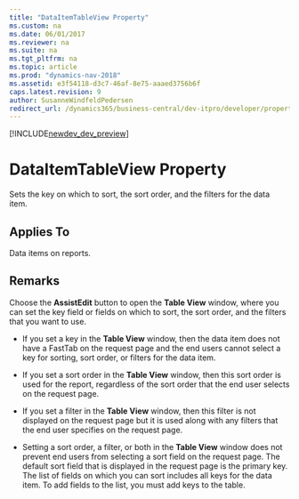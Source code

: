```yaml
---
title: "DataItemTableView Property"
ms.custom: na
ms.date: 06/01/2017
ms.reviewer: na
ms.suite: na
ms.tgt_pltfrm: na
ms.topic: article
ms.prod: "dynamics-nav-2018"
ms.assetid: e3f54118-d3c7-46af-8e75-aaaed3756b6f
caps.latest.revision: 9
author: SusanneWindfeldPedersen
redirect_url: /dynamics365/business-central/dev-itpro/developer/properties/devenv-properties
---
```


[!INCLUDE[newdev_dev_preview](../includes/newdev_dev_preview.md)]

# DataItemTableView Property
Sets the key on which to sort, the sort order, and the filters for the data item.  
  
## Applies To  
 Data items on reports.  
  
## Remarks  
 Choose the **AssistEdit** button to open the **Table View** window, where you can set the key field or fields on which to sort, the sort order, and the filters that you want to use.  
  
-   If you set a key in the **Table View** window, then the data item does not have a FastTab on the request page and the end users cannot select a key for sorting, sort order, or filters for the data item.  
  
-   If you set a sort order in the **Table View** window, then this sort order is used for the report, regardless of the sort order that the end user selects on the request page.  
  
-   If you set a filter in the **Table View** window, then this filter is not displayed on the request page but it is used along with any filters that the end user specifies on the request page.  
  
-   Setting a sort order, a filter, or both in the **Table View** window does not prevent end users from selecting a sort field on the request page. The default sort field that is displayed in the request page is the primary key. The list of fields on which you can sort includes all keys for the data item. To add fields to the list, you must add keys to the table.  
<!--   
## See Also  
 [Request Pages](Request-Pages.md) -->